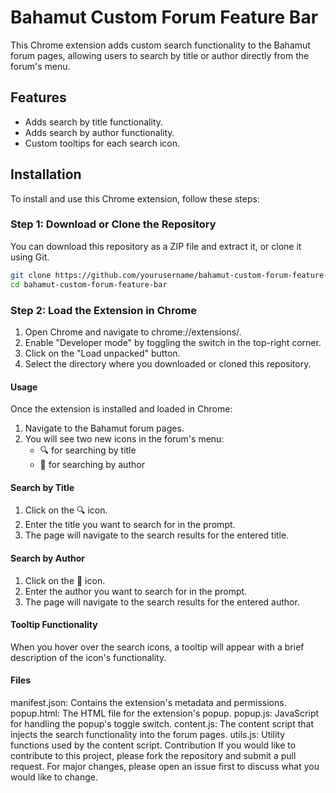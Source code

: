 # Bahamut Custom Forum Feature Bar

This Chrome extension adds custom search functionality to the Bahamut forum pages, allowing users to search by title or author directly from the forum's menu.

## Features

- Adds search by title functionality.
- Adds search by author functionality.
- Custom tooltips for each search icon.

## Installation

To install and use this Chrome extension, follow these steps:

### Step 1: Download or Clone the Repository

You can download this repository as a ZIP file and extract it, or clone it using Git.

```sh
git clone https://github.com/yourusername/bahamut-custom-forum-feature-bar.git
cd bahamut-custom-forum-feature-bar
```

### Step 2: Load the Extension in Chrome
1. Open Chrome and navigate to chrome://extensions/.
2. Enable "Developer mode" by toggling the switch in the top-right corner.
3. Click on the "Load unpacked" button.
4. Select the directory where you downloaded or cloned this repository.

#### Usage
Once the extension is installed and loaded in Chrome:

1. Navigate to the Bahamut forum pages.
2. You will see two new icons in the forum's menu:
    - 🔍 for searching by title
    - 👤 for searching by author

#### Search by Title
1. Click on the 🔍 icon.
2. Enter the title you want to search for in the prompt.
3. The page will navigate to the search results for the entered title.

#### Search by Author
1. Click on the 👤 icon.
2. Enter the author you want to search for in the prompt.
3. The page will navigate to the search results for the entered author.

#### Tooltip Functionality
When you hover over the search icons, a tooltip will appear with a brief description of the icon's functionality.

#### Files
manifest.json: Contains the extension's metadata and permissions.
popup.html: The HTML file for the extension's popup.
popup.js: JavaScript for handling the popup's toggle switch.
content.js: The content script that injects the search functionality into the forum pages.
utils.js: Utility functions used by the content script.
Contribution
If you would like to contribute to this project, please fork the repository and submit a pull request. For major changes, please open an issue first to discuss what you would like to change.

